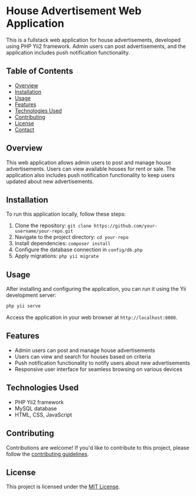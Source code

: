 # House Advertisement Web Application

This is a fullstack web application for house advertisements, developed using PHP Yii2 framework. Admin users can post advertisements, and the application includes push notification functionality.

## Table of Contents

- [Overview](#overview)
- [Installation](#installation)
- [Usage](#usage)
- [Features](#features)
- [Technologies Used](#technologies-used)
- [Contributing](#contributing)
- [License](#license)
- [Contact](#contact)

## Overview

This web application allows admin users to post and manage house advertisements. Users can view available houses for rent or sale. The application also includes push notification functionality to keep users updated about new advertisements.

## Installation

To run this application locally, follow these steps:

1. Clone the repository: `git clone https://github.com/your-username/your-repo.git`
2. Navigate to the project directory: `cd your-repo`
3. Install dependencies: `composer install`
4. Configure the database connection in `config/db.php`
5. Apply migrations: `php yii migrate`

## Usage

After installing and configuring the application, you can run it using the Yii development server:

```bash
php yii serve
```

Access the application in your web browser at `http://localhost:8080`.

## Features

- Admin users can post and manage house advertisements
- Users can view and search for houses based on criteria
- Push notification functionality to notify users about new advertisements
- Responsive user interface for seamless browsing on various devices

## Technologies Used

- PHP Yii2 framework
- MySQL database
- HTML, CSS, JavaScript

## Contributing

Contributions are welcome! If you'd like to contribute to this project, please follow the [contributing guidelines](CONTRIBUTING.md).

## License

This project is licensed under the [MIT License](LICENSE).
